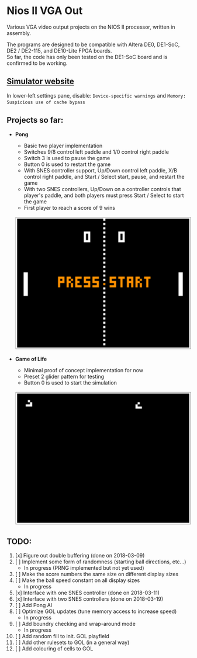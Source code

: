 # Nios II VGA Out
Various VGA video output projects on the NIOS II processor, written in assembly.

The programs are designed to be compatible with Altera DE0, DE1-SoC, DE2 / DE2-115, and DE10-Lite FPGA boards.  
So far, the code has only been tested on the DE1-SoC board and is confirmed to be working.

## [Simulator website](https://cpulator.01xz.net/?sys=nios-de0)
In lower-left settings pane, disable: `Device-specific warnings` and `Memory: Suspicious use of cache bypass`

## Projects so far:                                         
* **Pong**  
	- Basic two player implementation
	- Switches 9/8 control left paddle and 1/0 control right paddle
	- Switch 3 is used to pause the game
	- Button 0 is used to restart the game
	- With SNES controller support, Up/Down control left paddle, X/B control right paddle, and Start / Select start, pause, and restart the game
	- With two SNES controllers, Up/Down on a controller controls that player's paddle, and both players must press Start / Select to start the game
	- First player to reach a score of 9 wins
	
	<br>
	<img src="Pong/Screenshots/Pong.gif" alt="Pong" style="width: 500px;"/>
	
	                     
* **Game of Life**  
	- Minimal proof of concept implementation for now
	- Preset 2 glider pattern for testing
	- Button 0 is used to start the simulation
	
	<br>
	<img src="GOL/Screenshots/GOL_New.gif" alt="GOL" style="width: 500px;"/>
	
## TODO:
1. [x] Figure out double buffering (done on 2018-03-09)
1. [ ] Implement some form of randomness (starting ball directions, etc...)
	- In progress (PRNG implemented but not yet used)
1. [ ] Make the score numbers the same size on different display sizes
1. [ ] Make the ball speed constant on all display sizes
	- In progress
1. [x] Interface with one SNES controller (done on 2018-03-11)
1. [x] Interface with two SNES controllers (done on 2018-03-19)
1. [ ] Add Pong AI
2. [ ] Optimize GOL updates (tune memory access to increase speed)
	- In progress
2. [ ] Add boundry checking and wrap-around mode
	- In progress
2. [ ] Add random fill to init. GOL playfield
2. [ ] Add other rulesets to GOL (in a general way)
2. [ ] Add colouring of cells to GOL 
